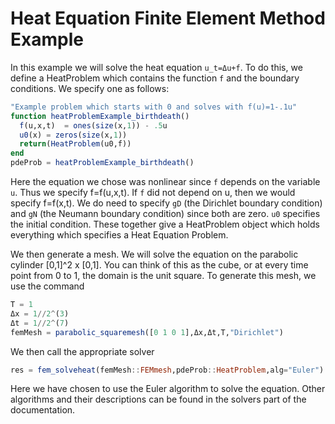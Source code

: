 # Heat Equation Finite Element Method Example

In this example we will solve the heat equation ``u_t=Δu+f``. To do this, we define
a HeatProblem which contains the function ``f`` and the boundary conditions. We
specify one as follows:

```julia
"Example problem which starts with 0 and solves with f(u)=1-.1u"
function heatProblemExample_birthdeath()
  f(u,x,t)  = ones(size(x,1)) - .5u
  u0(x) = zeros(size(x,1))
  return(HeatProblem(u0,f))
end
pdeProb = heatProblemExample_birthdeath()
```

Here the equation we chose was nonlinear since ``f`` depends on the variable ``u``.
Thus we specify f=f(u,x,t). If ``f`` did not depend on u, then we would specify f=f(x,t).
We do need to specify ``gD`` (the Dirichlet boundary condition) and ``gN`` (the Neumann
boundary condition) since both are zero. ``u0`` specifies the initial condition. These together
give a HeatProblem object which holds everything which specifies a Heat Equation Problem.

We then generate a mesh. We will solve the equation on the parabolic cylinder
[0,1]^2 x [0,1]. You can think of this as the cube, or at every time point from 0
to 1, the domain is the unit square. To generate this mesh, we use the command

```julia
T = 1
Δx = 1//2^(3)
Δt = 1//2^(7)
femMesh = parabolic_squaremesh([0 1 0 1],Δx,Δt,T,"Dirichlet")
```  

We then call the appropriate solver

```julia
res = fem_solveheat(femMesh::FEMmesh,pdeProb::HeatProblem,alg="Euler")
```

Here we have chosen to use the Euler algorithm to solve the equation. Other algorithms
and their descriptions can be found in the solvers part of the documentation.
